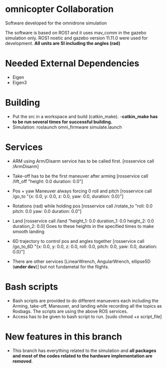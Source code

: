 # omnicopter Collaboration
Software developed for the omnidrone simulation

The software is based on ROS1 and it uses mav_comm in the gazebo simulation only.
ROS1 noetic and gazebo version 11.11.0 were used for development.
**All units are SI including the angles (rad)**

# Needed External Dependencies
- Eigen
- Eigen3

# Building
- Put the src in a workspace and build (catkin_make).
   -**catkin_make has to be run several times for successful building.**
- Simulation: roslaunch omni_firmware simulate.launch

# Services 
- ARM using Arm/Disarm service has to be called first. [rosservice call /ArmDisarm]
- Take-off has to be the first maneuver after arming [rosservice call /lift_off "height: 0.0 duration: 0.0"]
- Pos + yaw Maneuver always forcing 0 roll and pitch [rosservice call /go_to "{x: 0.0, y: 0.0, z: 0.0, yaw: 0.0, duration: 0.0}"]
- Rotations (rad) while holding pos [rosservice call /rotate_to "roll: 0.0 pitch: 0.0 yaw: 0.0 duration: 0.0"]
- Land [rosservice call /land "height_1: 0.0 duration_1: 0.0 height_2: 0.0 duration_2: 0.0]
    Goes to these heights in the specified times to make smooth landing
- 6D trajectory to control pos and angles together [rosservice call /go_to_6D "{x: 0.0, y: 0.0, z: 0.0, roll: 0.0, pitch: 0.0, yaw: 0.0, duration: 0.0}"]

- There are other services [LinearWrench, AngularWrench, ellipse5D (**under dev**)] but not fundametal for the flights.

# Bash scripts
- Bash scripts are provided to do different manuevers each including the Arming, take-off, Maneuver, and landing while recording all the topics as Rosbags. The scripts are using the above ROS services.
- Access has to be given to bash script to run. [sudo chmod +x script_file]

# New features in this branch
- This branch has everything related to the simulation and **all packages and most of the codes related to the hardware implementation are removed**.
